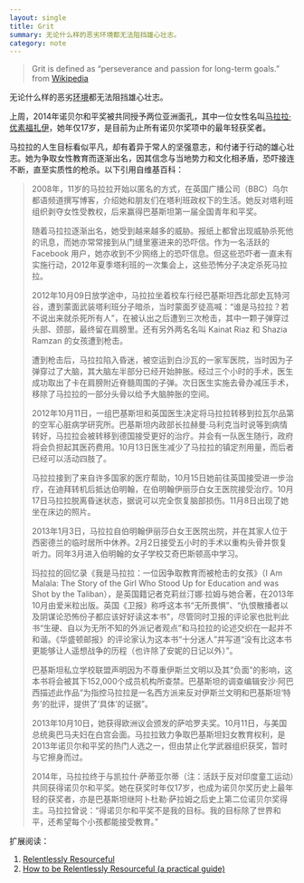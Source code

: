 ```yaml
---
layout: single
title: Grit
summary: 无论什么样的恶劣环境都无法阻挡雄心壮志。
category: note
---
```


> Grit is defined as “perseverance and passion for long-term goals.” from [Wikipedia](http://en.wikipedia.org/wiki/Grit_(personality_trait))

无论什么样的恶劣[环境](/note/environment.html)都无法阻挡雄心壮志。

上周，2014年诺贝尔和平奖被共同授予两位亚洲面孔，其中一位女性名叫[马拉拉·优素福扎伊](http://zh.wikipedia.org/wiki/%E9%A9%AC%E6%8B%89%E6%8B%89%C2%B7%E4%BC%98%E7%B4%A0%E7%A6%8F%E6%89%8E%E4%BC%8A)，她年仅17岁，是目前为止所有诺贝尔奖项中的最年轻获奖者。

马拉拉的人生目标看似平凡，却有着异于常人的坚强意志，和付诸于行动的雄心壮志。她为争取女性教育而逐渐出名，因其信念与当地势力和文化相矛盾，恐吓接连不断，直至实质性的枪杀。以下引用自维基百科：

> 2008年，11岁的马拉拉开始以匿名的方式，在英国广播公司（BBC）乌尔都语频道撰写博客，介绍她和朋友们在塔利班政权下的生活。她反对塔利班组织剥夺女性受教权，后来赢得巴基斯坦第一届全国青年和平奖。
>
> 随着马拉拉逐渐出名，她受到越来越多的威胁。报纸上都曾出现威胁杀死他的讯息，而她亦常常接到从门缝里塞进来的恐吓信。作为一名活跃的 Facebook 用户，她亦收到不少网络上的恐吓信息。但这些恐吓者一直未有实施行动，2012年夏季塔利班的一次集会上，这些恐怖分子决定杀死马拉拉。
>
> 2012年10月09日放学途中，马拉拉坐着校车行经巴基斯坦西北部史瓦特河谷，遭到蒙面武装塔利班分子暗杀，当时蒙面歹徒高喊：“谁是马拉拉？若不说出来就杀死所有人”，在被认出之后遭到三次枪击，其中一颗子弹穿过头部、颈部，最终留在肩膀里。还有另外两名名叫 Kainat Riaz 和 Shazia Ramzan 的女孩遭到枪击。
>
> 遭到枪击后，马拉拉陷入昏迷，被空运到白沙瓦的一家军医院，当时因为子弹穿过了大脑，其大脑左半部分已经开始肿胀。经过三个小时的手术，医生成功取出了卡在肩膀附近脊髓周围的子弹。次日医生实施去骨办减压手术，移除了马拉拉的一部分头骨以给予大脑肿胀的空间。
>
> 2012年10月11日，一组巴基斯坦和英国医生决定将马拉拉转移到拉瓦尔品第的空军心脏病学研究所。巴基斯坦内政部长拉赫曼·马利克当时说等到病情转好，马拉拉会被转移到德国接受更好的治疗。并会有一队医生随行，政府将会负担起其医药费用。10月13日医生减少了马拉拉的镇定剂用量，而后者已经可以活动四肢了。
>
> 马拉拉接到了来自许多国家的医疗帮助，10月15日她前往英国接受进一步治疗，在迪拜转机后抵达伯明翰，在伯明翰伊丽莎白女王医院接受治疗。10月17日马拉拉脱离昏迷状态，据说可以完全恢复脑部损伤。11月8日出现了她坐在床边的照片。
>
> 2013年1月3日，马拉拉自伯明翰伊丽莎白女王医院出院，并在其家人位于西密德兰的临时居所中休养。2月2日接受五小时的手术以重构头骨并恢复听力。同年3月进入伯明翰的女子学校艾奇巴斯顿高中学习。
>
> 玛拉拉的回忆录《我是马拉拉：一位因争取教育而被枪击的女孩》（I Am Malala: The Story of the Girl Who Stood Up for Education and was Shot by the Taliban），是英国籍记者克莉丝汀娜·拉姆与她合著，在2013年10月由爱米粒出版。英国《卫报》称呼这本书“无所畏惧”、“仇恨散播者以及阴谋论恐怖份子都应该好好读这本书”，尽管同时卫报的评论家也批判此书“生硬、自以为无所不知的外派记者观点”和马拉拉的论述交织在一起并不和谐。《华盛顿邮报》的评论家认为这本书“十分迷人”并写道“没有比这本书更能够让人遥想战争的历程（也许除了安妮的日记以外）”。
>
> 巴基斯坦私立学校联盟声明因为不尊重伊斯兰文明以及其“负面”的影响，这本书将会被其下152,000个成员机构所查禁。巴基斯坦的调查编辑安沙·阿巴西描述此作品“为指控马拉拉是一名西方派来反对伊斯兰文明和巴基斯坦‘特务’的批评，提供了‘具体’的证据”。
>
> 2013年10月10日，她获得欧洲议会颁发的萨哈罗夫奖。10月11日，与美国总统奥巴马夫妇在白宫会面。马拉拉致力争取巴基斯坦妇女教育权利，是2013年诺贝尔和平奖的热门人选之一，但由禁止化学武器组织获奖，暂时与它擦身而过。
>
> 2014年，马拉拉终于与凯拉什·萨蒂亚尔蒂（注：活跃于反对印度童工运动）共同获得诺贝尔和平奖。她在获奖时年仅17岁，也成为诺贝尔奖历史上最年轻的获奖者，亦是巴基斯坦继阿卜杜勒·萨拉姆之后史上第二位诺贝尔奖得主。马拉拉曾说：“得诺贝尔和平奖不是我的目标。我的目标除了世界和平，还希望每个小孩都能接受教育。”

扩展阅读：

1. [Relentlessly Resourceful](http://paulgraham.com/relres.html)
1. [How to be Relentlessly Resourceful (a practical guide)](http://www.jasonshen.com/2012/how-to-be-relentlessly-resourceful/)
